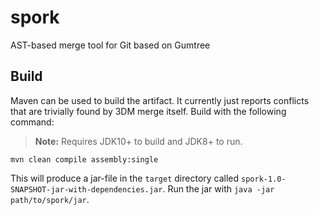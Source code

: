 # spork
AST-based merge tool for Git based on Gumtree

## Build
Maven can be used to build the artifact. It currently just reports conflicts that are trivially found by 3DM
merge itself. Build with the following command:

> **Note:** Requires JDK10+ to build and JDK8+ to run.

```
mvn clean compile assembly:single
```

This will produce a jar-file in the `target` directory called `spork-1.0-SNAPSHOT-jar-with-dependencies.jar`.
Run the jar with `java -jar path/to/spork/jar`.
